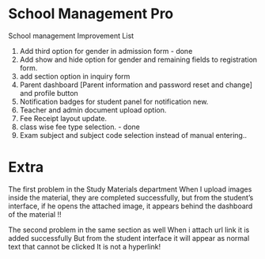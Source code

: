 # School Management Pro

School management Improvement List

1. Add third option for gender in admission form - done
2. Add show and hide option for gender and remaining fields to registration form.
3. add section option in inquiry form
4. Parent dashboard [Parent information and password reset and change] and profile button
5. Notification badges for student panel for notification new.
6. Teacher and admin document upload option.
7. Fee Receipt layout update. 
8. class wise fee type selection. - done
9. Exam subject and subject code selection instead of manual entering..


# Extra 

The first problem in the Study Materials department When I upload images inside the material, they are completed successfully, but from the student’s interface, if he opens the attached image, it appears behind the dashboard of the material !!

The second problem in the same section as well When i attach url link it is added successfully But from the student interface it will appear as normal text that cannot be clicked It is not a hyperlink!
